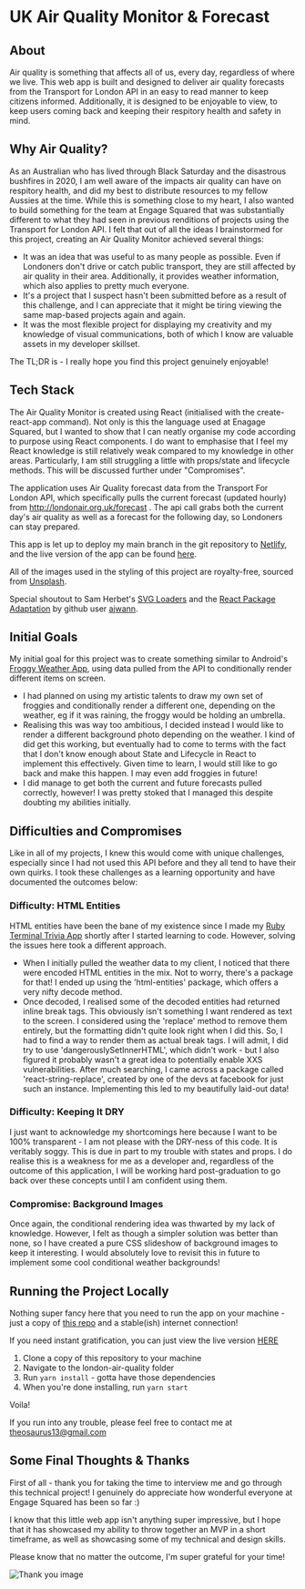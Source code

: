 # UK Air Quality Monitor & Forecast

## About
Air quality is something that affects all of us, every day, regardless of where we live. This web app is built and designed to deliver air quality forecasts from the Transport for London API in an easy to read manner to keep citizens informed. Additionally, it is designed to be enjoyable to view, to keep users coming back and keeping their respitory health and safety in mind.

## Why Air Quality?
As an Australian who has lived through Black Saturday and the disastrous bushfires in 2020, I am well aware of the impacts air quality can have on respitory health, and did my best to distribute resources to my fellow Aussies at the time. While this is something close to my heart, I also wanted to build something for the team at Engage Squared that was substantially different to what they had seen in previous renditions of projects using the Transport for London API. I felt that out of all the ideas I brainstormed for this project, creating an Air Quality Monitor achieved several things:
- It was an idea that was useful to as many people as possible. Even if Londoners don't drive or catch public transport, they are still affected by air quality in their area. Additionally, it provides weather information, which also applies to pretty much everyone.
- It's a project that I suspect hasn't been submitted before as a result of this challenge, and I can appreciate that it might be tiring viewing the same map-based projects again and again.
- It was the most flexible project for displaying my creativity and my knowledge of visual communications, both of which I know are valuable assets in my developer skillset.

The TL;DR is - I really hope you find this project genuinely enjoyable!

## Tech Stack
The Air Quality Monitor is created using React (initialised with the create-react-app command). Not only is this the language used at Enagage Squared, but I wanted to show that I can neatly organise my code according to purpose using React components.
I do want to emphasise that I feel my React knowledge is still relatively weak compared to my knowledge in other areas. Particularly, I am still struggling a little with props/state and lifecycle methods. This will be discussed further under "Compromises".

The application uses Air Quality forecast data from the Transport For London API, which specifically pulls the current forecast (updated hourly) from http://londonair.org.uk/forecast . The api call grabs both the current day's air quality as well as a forecast for the following day, so Londoners can stay prepared.

This app is let up to deploy my main branch in the git repository to [Netlify](https://www.netlify.com/), and the live version of the app can be found [here](https://london-air-monitor.netlify.app/).

All of the images used in the styling of this project are royalty-free, sourced from [Unsplash](https://unsplash.com/).

Special shoutout to Sam Herbet's [SVG Loaders](http://samherbert.net/svg-loaders/) and the [React Package Adaptation](https://github.com/ajwann/svg-loaders-react) by github user [ajwann](https://github.com/ajwann).

## Initial Goals
My initial goal for this project was to create something similar to Android's [Froggy Weather App](https://play.google.com/store/apps/details?id=jp.miyavi.androiod.gnws&hl=en_AU&gl=US), using data pulled from the API to conditionally render different items on screen.
- I had planned on using my artistic talents to draw my own set of froggies and conditionally render a different one, depending on the weather, eg if it was raining, the froggy would be holding an umbrella.
- Realising this was way too ambitious, I decided instead I would like to render a different background photo depending on the weather. I kind of did get this working, but eventually had to come to terms with the fact that I don't know enough about State and Lifecycle in React to implement this effectively. Given time to learn, I would still like to go back and make this happen. I may even add froggies in future!
- I did manage to get both the current and future forecasts pulled correctly, however! I was pretty stoked that I managed this despite doubting my abilities initially.

## Difficulties and Compromises
Like in all of my projects, I knew this would come with unique challenges, especially since I had not used this API before and they all tend to have their own quirks. I took these challenges as a learning opportunity and have documented the outcomes below:

### Difficulty: HTML Entities
HTML entities have been the bane of my existence since I made my [Ruby Terminal Trivia App](https://github.com/Theosaurus-Rex/trivia-app) shortly after I started learning to code. However, solving the issues here took a different approach.
- When I initially pulled the weather data to my client, I noticed that there were encoded HTML entities in the mix. Not to worry, there's a package for that! I ended up using the 'html-entities' package, which offers a very nifty decode method.
- Once decoded, I realised some of the decoded entities had returned inline break tags. This obviously isn't something I want rendered as text to the screen. I considered using the 'replace' method to remove them entirely, but the formatting didn't quite look right when I did this. So, I had to find a way to render them as actual break tags. I will admit, I did try to use 'dangerouslySetInnerHTML', which didn't work - but I also figured it probably wasn't a great idea to potentially enable XXS vulnerabilities. After much searching, I came across a package called 'react-string-replace', created by one of the devs at facebook for just such an instance. Implementing this led to my beautifully laid-out data!

### Difficulty: Keeping It DRY
I just want to acknowledge my shortcomings here because I want to be 100% transparent - I am not please with the DRY-ness of this code. It is veritably soggy. This is due in part to my trouble with states and props. I do realise this is a weakness for me as a developer and, regardless of the outcome of this application, I will be working hard post-graduation to go back over these concepts until I am confident using them. 

### Compromise: Background Images
Once again, the conditional rendering idea was thwarted by my lack of knowledge. However, I felt as though a simpler solution was better than none, so I have created a pure CSS slideshow of background images to keep it interesting. I would absolutely love to revisit this in future to implement some cool conditional weather backgrounds!

## Running the Project Locally
Nothing super fancy here that you need to run the app on your machine - just a copy of [this repo](https://github.com/Theosaurus-Rex/london-air-quality) and a stable(ish) internet connection! 

If you need instant gratification, you can just view the live version [HERE](https://london-air-monitor.netlify.app/)

1. Clone a copy of this repository to your machine
2. Navigate to the london-air-quality folder
3. Run ```yarn install``` - gotta have those dependencies 
4. When you're done installing, run ```yarn start```

Voila!

If you run into any trouble, please feel free to contact me at theosaurus13@gmail.com

## Some Final Thoughts & Thanks

First of all - thank you for taking the time to interview me and go through this technical project! I genuinely do appreciate how wonderful everyone at Engage Squared has been so far :)

I know that this little web app isn't anything super impressive, but I hope that it has showcased my ability to throw together an MVP in a short timeframe, as well as showcasing some of my technical and design skills.

Please know that no matter the outcome, I'm super grateful for your time!

![Thank you image](https://media3.giphy.com/media/3xLID1ruJQ0VnLk8wB/giphy.gif?cid=6c09b952z3laoj1nb5xgiy55bzo64fl2vd8a2hey7ejt2wqw&rid=giphy.gif&ct=s)

